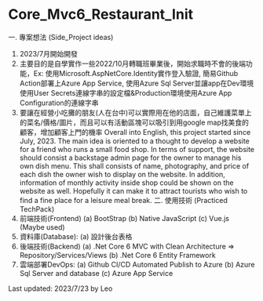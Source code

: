# Core_Mvc6_Restaurant_Init
一. 專案想法 (Side_Project ideas)
  1. 2023/7月開始開發 
  2. 主要目的是自學實作一些2022/10月轉職班畢業後，開始求職時不會的後端功能，Ex: 使用Microsoft.AspNetCore.Identity實作登入驗證, 簡易Github Action部署上Azure App Service, 使用Azure Sql Server並讓app在Dev環境使用User Secrets連線字串的設定檔&Production環境使用Azure App Configuration的連線字串
  3. 要讓在經營小吃攤的朋友(人在台中)可以實際用在他的店面，自己維護菜單上的菜名/價格/圖片，而且可以有活動區塊可以吸引到用google map找美食的顧客，增加顧客上門的機率
     Overall into English, this project started since July, 2023. The main idea is oriented to a thought to develop a website for a friend who runs a small food shop.
  In terms of support, the website should consist a backstage admin page for the owner to manage his own dish menu. This shall consists of name, photography, and price of 
  each dish the owner wish to display on the website. In addition, information of monthly activity inside shop could be shown on the website as well. Hopefully it can make 
  it to attract tourists who wish to find a fine place for a leisure meal break.
二. 使用技術 (Practiced TechPack)
  1. 前端技術(Frontend)
     (a) BootStrap
     (b) Native JavaScript
     (c) Vue.js (Maybe used)
  2. 資料庫(Database):
     (a) 設計後台表格
  3. 後端技術(Backend)
     (a) .Net Core 6 MVC with Clean Architecture => Repository/Services/Views
     (b) .Net Core 6 Entity Framework
  4. 雲端部署DevOps:
     (a) Github CI/CD Automated Publish to Azure
     (b) Azure Sql Server and database
     (c) Azure App Service

Last updated: 2023/7/23 by Leo

